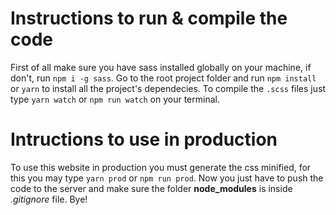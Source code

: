 # Instructions to run & compile the code

First of all make sure you have sass installed globally on your machine, if don't, run `npm i -g sass`.
Go to the root project folder and run `npm install` or `yarn` to install all the project's dependecies.
To compile the `.scss` files just type `yarn watch` or `npm run watch` on your terminal.

# Intructions to use in production

To use this website in production you must generate the css minified, for this you may type `yarn prod` or `npm run prod`. Now you just have to push the code to the server and make sure the folder **node_modules** is inside _.gitignore_ file. Bye!
